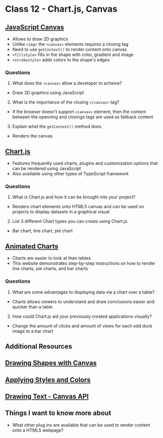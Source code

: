# Class 12 - Chart.js, Canvas

## [JavaScript Canvas](https://www.javascripttutorial.net/web-apis/javascript-canvas/)
- Allows to draw 2D graphics
- Unlike ```<img>``` the ```<canvas>``` elements requires a closing tag
- Need to use ```getContext()``` to render content onto canvas
- ```<fillstyle>``` fills in the shape with color, gradient and image
- ```<strokestyle>``` adds colors to the shape's edges


### Questions
1. What does the ```<canvas>``` allow a developer to acheive?
- Draw 2D graphics using JavaScript
2. What is the importance of the closing ```</canvas>``` tag?
- If the browser doesn't support ```<canvas>``` element, then the content between the openning and closings tags are used as fallback content
3. Explain what the ```getContext()``` method does.
- Renders the canvas

## [Chart.js](https://www.chartjs.org/docs/latest/)
- Features frequently used charts, plugins and customization options that can be rendered using JavaScript
- Also available using other types of TypeScript framework


### Questions
1. What is Chart.js and how it can be brought into your project?
- Renders chart elements onto HTML5 canvas and can be used on projects to display datasets in a graphical visual
2. List 3 different Chart types you can create using Chart.js.
- Bar chart, line chart, pie chart

## [Animated Charts](https://www.webdesignerdepot.com/2013/11/easily-create-stunning-animated-charts-with-chart-js/)
- Charts are easier to look at than tables
- This website demonstrates step-by-step instructions on how to render line charts, pie charts, and bar charts

### Questions
1. What are some advantages to displaying data via a chart over a table?
- Charts allows viewers to understand and draw conclusions easier and quicker than a table
2. How could Chart.js aid your previously created applications visually?
- Change the amount of clicks and amount of views for each odd duck image to a bar chart

## Additional Resources

## [Drawing Shapes with Canvas](https://developer.mozilla.org/en-US/docs/Web/API/Canvas_API/Tutorial/Drawing_shapes)

## [Applying Styles and Colors](https://developer.mozilla.org/en-US/docs/Web/API/Canvas_API/Tutorial/Applying_styles_and_colors)

## [Drawing Text - Canvas API](https://developer.mozilla.org/en-US/docs/Web/API/Canvas_API/Tutorial/Drawing_text)

## Things I want to know more about
- What other plug ins are available that can be used to render content onto a HTML5 webpage?

